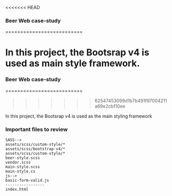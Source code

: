 <<<<<<< HEAD
### Beer Web case-study
==========================

In this project, the Bootsrap v4 is used as main style framework.
=======

### Beer Web case-study
==========================
>>>>>>> 62547453099d1b7b491f97004211a69e2cb110ee

In this project, the Bootsrap v4 is used as the main styling framework


### Important files to review
```
SASS-->
assets/scss/custom-style/*
assets/scss/bootstrap-v4/*
assets/scss/custom-style/*
beer-style.scss
vendor.scss
main-style.scss
main-style.cs
js-->
basic-form-valid.js
-----------------
index.html
```


